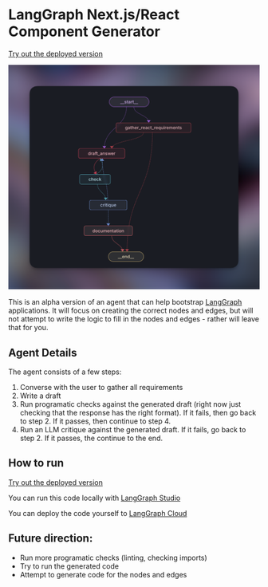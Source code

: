 # LangGraph Next.js/React Component Generator

[Try out the deployed version](https://smith.langchain.com/studio/thread?baseUrl=https://langgraph-engineer-23dacb3822e3589d80ff57de9ee94e1c.default.us.langgraph.app)

![](static/langgraph-react-component-gen.png)

This is an alpha version of an agent that can help bootstrap [LangGraph](https://github.com/langchain-ai/langgraph) applications. It will focus on creating the correct nodes and edges, but will not attempt to write the logic to fill in the nodes and edges - rather will leave that for you.

## Agent Details

The agent consists of a few steps:

1. Converse with the user to gather all requirements
2. Write a draft
3. Run programatic checks against the generated draft (right now just checking that the response has the right format). If it fails, then go back to step 2. If it passes, then continue to step 4.
4. Run an LLM critique against the generated draft. If it fails, go back to step 2. If it passes, the continue to the end.

## How to run

[Try out the deployed version](https://smith.langchain.com/studio/thread?baseUrl=https://langgraph-engineer-23dacb3822e3589d80ff57de9ee94e1c.default.us.langgraph.app)

You can run this code locally with [LangGraph Studio](https://github.com/langchain-ai/langgraph-studio)

You can deploy the code yourself to [LangGraph Cloud](https://langchain-ai.github.io/langgraph/cloud/#overview)


## Future direction:

 - Run more programatic checks (linting, checking imports)
 - Try to run the generated code
 - Attempt to generate code for the nodes and edges